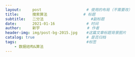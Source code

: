 ```yaml
---
layout:     post                    # 使用的布局（不需要改）
title:      搜索算法   				# 标题 
subtitle:   二分法 					#副标题
date:       2021-01-16              # 时间
author:     新宇                     # 作者
header-img: img/post-bg-2015.jpg    #这篇文章标题背景图片
catalog: true                       # 是否归档
tags:                               #标签
    - 数据结构&算法
---
```

